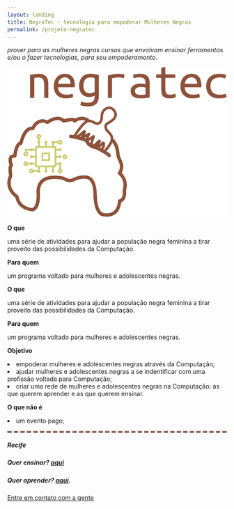 ```yaml
---
layout: landing
title: NegraTec - tecnologia para empoderar Mulheres Negras
permalink: /projeto-negratec
---
```

<i class="missao-negratec">prover para as mulheres negras cursos que envolvam ensinar ferramentas e/ou o fazer tecnologias, para seu empoderamento.</i>

<img class="img-negratec" src="assets/images/negratec-logo.png" />

<b>O que</b>

uma série de atividades para ajudar a população negra feminina a tirar proveito das possibilidades da Computação.

<b>Para quem</b>

um programa voltado para mulheres e adolescentes negras.

<div id="mobile-evento">
  <b>O que</b>

  <p>uma série de atividades para ajudar a população negra feminina a tirar proveito das possibilidades da Computação.</p>

  <b>Para quem</b>

  <p>um programa voltado para mulheres e adolescentes negras.</p>
</div>

<b>Objetivo</b>

<li>empoderar mulheres e adolescentes negras através da Computação;</li>

<li>ajudar mulheres e adolescentes negras a se indentificar com uma profissão voltada para Computação;</li>

<li>criar uma rede de mulheres e adolescentes negras na Computação: as que querem aprender e as que querem ensinar.</li>

<b>O que não é</b>

<li>um evento pago;</li>

<div style="border-top: 5px dashed #8d6e63; margin-top: 15px;"></div>

##### Recife

##### Quer ensinar? <a href="https://goo.gl/forms/75MNZ2VgiQD0FRri1" target="_blank">aqui</a>
##### Quer aprender? <a href="https://goo.gl/forms/wFYEDpLnQtldA6p42" target="_blank">aqui</a>.

<a href="mailto:negratec@gmail.com">Entre em contato com a gente</a>

